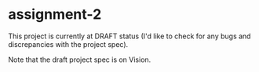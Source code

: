# assignment-2

This project is currently at DRAFT status (I'd like to check for any bugs and discrepancies with the project spec).

Note that the draft project spec is on Vision.